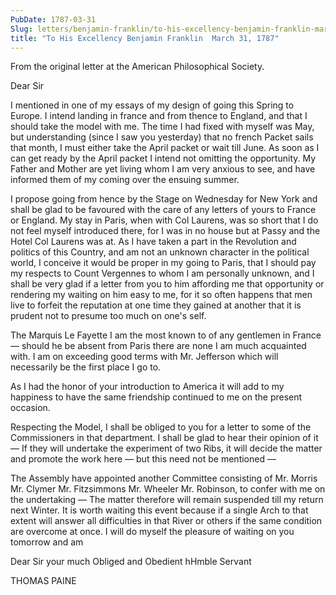 ```yaml
---
PubDate: 1787-03-31
Slug: letters/benjamin-franklin/to-his-excellency-benjamin-franklin-march-31-1787
title: "To His Excellency Benjamin Franklin  March 31, 1787"
---
```


   From the original letter at the American Philosophical Society.

   Dear Sir

   I mentioned in one of my essays of my design of going this Spring to
   Europe. I intend landing in france and from thence to England, and that I
   should take the model with me. The time I had fixed with myself was May,
   but understanding (since I saw you yesterday) that no french Packet sails
   that month, I must either take the April packet or wait till June. As soon
   as I can get ready by the April packet I intend not omitting the
   opportunity. My Father and Mother are yet living whom I am very anxious to
   see, and have informed them of my coming over the ensuing summer.

   I propose going from hence by the Stage on Wednesday for New York and
   shall be glad to be favoured with the care of any letters of yours to
   France or England. My stay in Paris, when with Col Laurens, was so short
   that I do not feel myself introduced there, for I was in no house
   but at Passy and the Hotel Col Laurens was at. As I have taken a part in
   the Revolution and politics of this Country, and am not an unknown
   character in the political world, I conceive it would be proper in my
   going to Paris, that I should pay my respects to Count Vergennes to whom I
   am personally unknown, and I shall be very glad if a letter from you to
   him affording me that opportunity or rendering my waiting on him easy to
   me, for it so often happens that men live to forfeit the reputation at one
   time they gained at another that it is prudent not to presume too much on
   one's self.

   The Marquis Le Fayette I am the most known to of any gentlemen 
   in France &mdash; 
   should he be absent from Paris there are none I am much acquainted with. I
   am on exceeding good terms with Mr. Jefferson which will necessarily be
   the first place I go to.

   As I had the honor of your introduction to America it will add to my
   happiness to have the same friendship continued to me on the present
   occasion.

   Respecting the Model, I shall be obliged to you for a letter to some of
   the Commissioners in that department. I shall be glad to hear their
   opinion of it &mdash; If they will undertake the experiment 
   of two Ribs, it will decide the matter and promote the work here &mdash; 
   but this need not be mentioned &mdash;

   The Assembly have appointed another Committee consisting of Mr. Morris
   Mr. Clymer Mr. Fitzsimmons Mr. Wheeler Mr. Robinson, to confer with me
   on the undertaking &mdash; The matter therefore will remain suspended till my
   return next Winter. It is worth waiting this event because if a single
   Arch to that extent will answer all difficulties in that River or others
   if the same condition are overcome at once. I will do myself the pleasure
   of waiting on you tomorrow and am

   Dear Sir your much Obliged and Obedient hHmble Servant

   THOMAS PAINE


